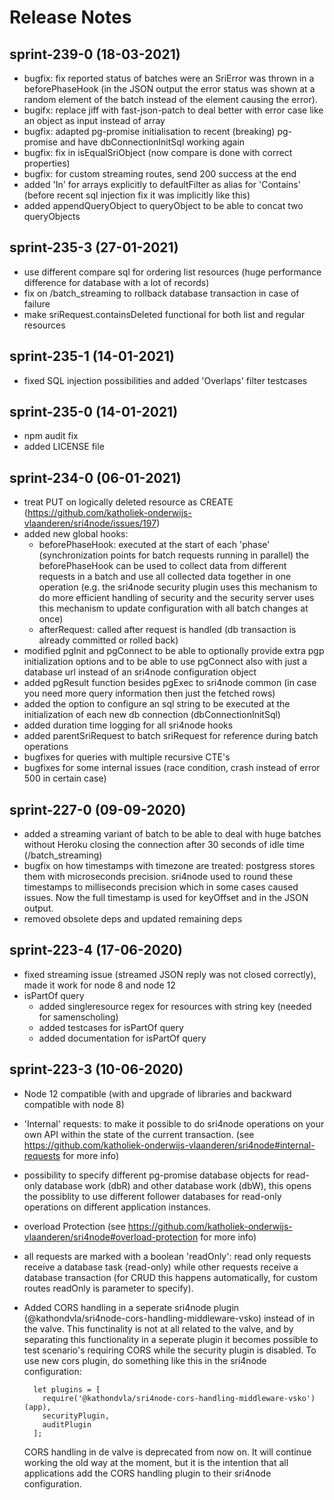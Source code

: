 # Release Notes

## sprint-239-0 (18-03-2021)
* bugfix: fix reported status of batches were an SriError was thrown in a beforePhaseHook (in the JSON output the error status was shown at a random element of the batch instead of the element causing the error).
* bugifx: replace jiff with fast-json-patch to deal better with error case like an object as input instead of array
* bugfix: adapted pg-promise initialisation to recent (breaking) pg-promise and have dbConnectionInitSql working again
* bugfix: fix in isEqualSriObject (now compare is done with correct properties)
* bugfix: for custom streaming routes, send 200 success at the end
* added 'In' for arrays explicitly to defaultFilter as alias for 'Contains' (before recent sql injection fix it was implicitly like this)
* added appendQueryObject to queryObject to be able to concat two queryObjects 

## sprint-235-3 (27-01-2021)
* use different compare sql for ordering list resources (huge performance difference for database with a lot of records)
* fix on /batch_streaming to rollback database transaction in case of failure
* make sriRequest.containsDeleted functional for both list and regular resources
## sprint-235-1 (14-01-2021)
* fixed SQL injection possibilities and added 'Overlaps' filter testcases
## sprint-235-0 (14-01-2021)
* npm audit fix
* added LICENSE file
## sprint-234-0 (06-01-2021)

* treat PUT on logically deleted resource as CREATE (https://github.com/katholiek-onderwijs-vlaanderen/sri4node/issues/197)
* added new global hooks:
    * beforePhaseHook: executed at the start of each 'phase' (synchronization points for batch requests running in parallel)
      the beforePhaseHook can be used to collect data from different requests in a batch and use all collected data together in one operation (e.g. the sri4node security plugin uses this mechanism to do more efficient handling of security and the security server uses this mechanism to update configuration with all batch changes at once)
    * afterRequest: called after request is handled (db transaction is already committed or rolled back)
* modified pgInit and pgConnect to be able to optionally provide extra pgp initialization options and to be able to use pgConnect also with just a database url instead of an sri4node configuration object
* added pgResult function besides pgExec to sri4node common (in case you need more query information then just the fetched rows)
* added the option to configure an sql string to be executed at the initialization of each new db connection (dbConnectionInitSql)
* added duration time logging for all sri4node hooks
* added parentSriRequest to batch sriRequest for reference during batch operations
* bugfixes for queries with multiple recursive CTE's
* bugfixes for some internal issues (race condition, crash instead of error 500 in certain case)

## sprint-227-0 (09-09-2020)
* added a streaming variant of batch to be able to deal with huge batches without Heroku closing the connection after 30 seconds of idle time (/batch_streaming)
* bugfix on how timestamps with timezone are treated: postgress stores them with microseconds precision. sri4node used to round these timestamps to milliseconds precision which in some cases caused issues. Now the full timestamp is used for keyOffset and in the JSON output.
* removed obsolete deps and updated remaining deps

## sprint-223-4 (17-06-2020)
* fixed streaming issue (streamed JSON reply was not closed correctly), made it work for node 8 and node 12
* isPartOf query
    * added singleresource regex for resources with string key (needed for samenscholing)
    * added testcases for isPartOf query
    * added documentation for isPartOf query

## sprint-223-3 (10-06-2020)
* Node 12 compatible (with and upgrade of libraries and backward compatible with node 8)
* 'Internal' requests: to make it possible to do sri4node operations on your own API within the state of the current transaction. (see https://github.com/katholiek-onderwijs-vlaanderen/sri4node#internal-requests for more info)
* possibility to specify different pg-promise database objects for read-only database work (dbR) and other database work (dbW), this opens the possiblity to use different follower databases for read-only operations on different application instances.
* overload Protection (see https://github.com/katholiek-onderwijs-vlaanderen/sri4node#overload-protection for more info)
* all requests are marked with a boolean 'readOnly': read only requests receive a database task (read-only) while other requests receive a database transaction (for CRUD this happens automatically, for custom routes readOnly is parameter to specify).
* Added CORS handling in a seperate sri4node plugin (@kathondvla/sri4node-cors-handling-middleware-vsko) instead of in the valve. This functinality is not at all related to the valve, and by separating this functionality in a seperate plugin it becomes possible to test scenario's requiring CORS while the security plugin is disabled. To use new cors plugin, do something like this in the sri4node configuration:

        let plugins = [
          require('@kathondvla/sri4node-cors-handling-middleware-vsko')(app),
          securityPlugin,
          auditPlugin
        ];
    CORS handling in de valve is deprecated from now on. It will continue working the old way at the moment, but it is the intention that all applications add the CORS handling plugin to their sri4node configuration.
